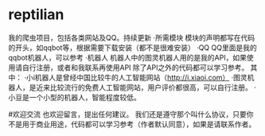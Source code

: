 # reptilian
我的爬虫项目，包括各类网站及QQ。持续更新
·所需模块
    模块的声明都写在代码的开头，如qqbot等，根据需要下载安装（都不是很难安装）
·QQ
    QQ里面是我的qqbot机器人，可以参考
·机器人
    机器人中的图灵机器人用的是我的API，如果使用请自行注册，或者和我联系再使用API
    除了API之外的代码都可以学习参考。
    其中：
        ·小i机器人是曾经中国比较牛的人工智能网站（http://i.xiaoi.com）
        ·图灵机器人，是近来比较流行的免费人工智能网站，用户评价都很高，可以自行注册。
        ·小豆是一个小型的机器人，智能程度较低。

#欢迎交流
    也欢迎留言，提出任何建议。
    我们还是遵守那个叫什么协议，只要你不是用于商业用途，代码都可以学习参考（作者默认同意），如果是请联系作者。
